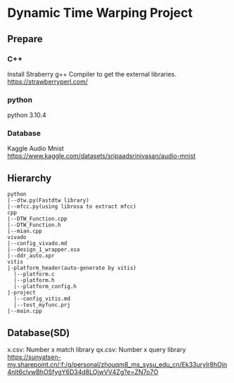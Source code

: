 # Dynamic Time Warping Project

## Prepare
### C++
Install Straberry g++ Compiler to get the external libraries.
https://strawberryperl.com/
### python
python 3.10.4
### Database
Kaggle Audio Mnist
https://www.kaggle.com/datasets/sripaadsrinivasan/audio-mnist
## Hierarchy
```
python
|--dtw.py(Fastdtw library)
|--mfcc.py(using librosa to extract mfcc)
cpp
|--DTW_Function.cpp
|--DTW_Function.h
|--mian.cpp
vivado
|--config_vivado.md
|--design_1_wrapper.xsa
|--ddr_auto.xpr
vitis
|-platform_header(auto-generate by vitis)
  |--platform.c
  |--platform.h
  |--platform_config.h
|-project
  |--config_vitis.md
  |--test_myfunc.prj
|--main.cpp
```
## Database(SD)
x.csv: Number x match library
qx.csv: Number x query library
https://sunyatsen-my.sharepoint.cn/:f:/g/personal/zhouqm8_ms_sysu_edu_cn/Ek33urylr8hOjn4nlt6clvwBhOSfygY6D34d8LOjwVV4Zg?e=ZN7o7O